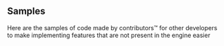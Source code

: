 ## Samples

Here are the samples of code made by contributors™ for other developers to make implementing features that are not present in the engine easier
